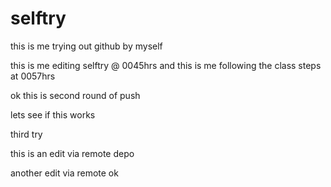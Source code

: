 # selftry
this is me trying out github by myself 

this is me editing selftry @ 0045hrs
and this is me following the class steps at 0057hrs

ok this is second round of push

lets see if this works 

third try 

this is an edit via remote depo 

another edit via remote ok 
